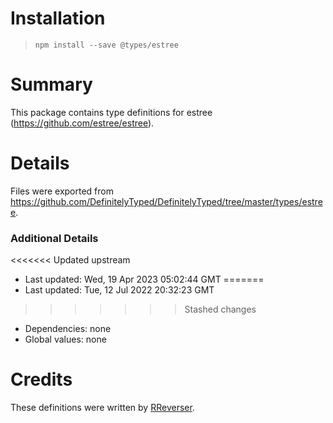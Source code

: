 # Installation
> `npm install --save @types/estree`

# Summary
This package contains type definitions for estree (https://github.com/estree/estree).

# Details
Files were exported from https://github.com/DefinitelyTyped/DefinitelyTyped/tree/master/types/estree.

### Additional Details
<<<<<<< Updated upstream
 * Last updated: Wed, 19 Apr 2023 05:02:44 GMT
=======
 * Last updated: Tue, 12 Jul 2022 20:32:23 GMT
>>>>>>> Stashed changes
 * Dependencies: none
 * Global values: none

# Credits
These definitions were written by [RReverser](https://github.com/RReverser).
